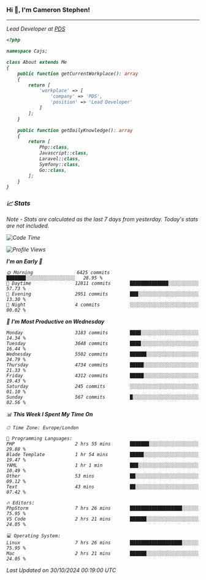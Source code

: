 ### Hi 👋, I'm Cameron Stephen!
<hr>
<p><em>Lead Developer at <a href="https://prindatasolutions.co.uk">PDS</a></p>


```php
<?php

namespace Cajs;

class About extends Me
{
    public function getCurrentWorkplace(): array
    {
        return [
            'workplace' => [
                'company' => 'PDS',
                'position' => 'Lead Developer'
            ]
        ];
    }

    public function getDailyKnowledge(): array
    {
        return [
            Php::class,
            Javascript::class,
            Laravel::class,
            Symfony::class,
            Go::class,
        ];
    }
}
```

### 📈 Stats
<p><em>Note - Stats are calculated as the last 7 days from yesterday. Today's stats are not included.</em></p>


<!--START_SECTION:waka-->
![Code Time](http://img.shields.io/badge/Code%20Time-4%2C040%20hrs%2049%20mins-blue)

![Profile Views](http://img.shields.io/badge/Profile%20Views-0-blue)

**I'm an Early 🐤** 

```text
🌞 Morning                6425 commits        ███████░░░░░░░░░░░░░░░░░░   28.95 % 
🌆 Daytime                12811 commits       ██████████████░░░░░░░░░░░   57.73 % 
🌃 Evening                2951 commits        ███░░░░░░░░░░░░░░░░░░░░░░   13.30 % 
🌙 Night                  4 commits           ░░░░░░░░░░░░░░░░░░░░░░░░░   00.02 % 
```
📅 **I'm Most Productive on Wednesday** 

```text
Monday                   3183 commits        ████░░░░░░░░░░░░░░░░░░░░░   14.34 % 
Tuesday                  3648 commits        ████░░░░░░░░░░░░░░░░░░░░░   16.44 % 
Wednesday                5502 commits        ██████░░░░░░░░░░░░░░░░░░░   24.79 % 
Thursday                 4734 commits        █████░░░░░░░░░░░░░░░░░░░░   21.33 % 
Friday                   4312 commits        █████░░░░░░░░░░░░░░░░░░░░   19.43 % 
Saturday                 245 commits         ░░░░░░░░░░░░░░░░░░░░░░░░░   01.10 % 
Sunday                   567 commits         █░░░░░░░░░░░░░░░░░░░░░░░░   02.56 % 
```


📊 **This Week I Spent My Time On** 

```text
🕑︎ Time Zone: Europe/London

💬 Programming Languages: 
PHP                      2 hrs 55 mins       ███████░░░░░░░░░░░░░░░░░░   29.88 % 
Blade Template           1 hr 54 mins        █████░░░░░░░░░░░░░░░░░░░░   19.47 % 
YAML                     1 hr 1 min          ███░░░░░░░░░░░░░░░░░░░░░░   10.49 % 
Other                    53 mins             ██░░░░░░░░░░░░░░░░░░░░░░░   09.12 % 
Text                     43 mins             ██░░░░░░░░░░░░░░░░░░░░░░░   07.42 % 

🔥 Editors: 
PhpStorm                 7 hrs 26 mins       ███████████████████░░░░░░   75.95 % 
VS Code                  2 hrs 21 mins       ██████░░░░░░░░░░░░░░░░░░░   24.05 % 

💻 Operating System: 
Linux                    7 hrs 26 mins       ███████████████████░░░░░░   75.95 % 
Mac                      2 hrs 21 mins       ██████░░░░░░░░░░░░░░░░░░░   24.05 % 
```


 Last Updated on 30/10/2024 00:19:00 UTC
<!--END_SECTION:waka-->

